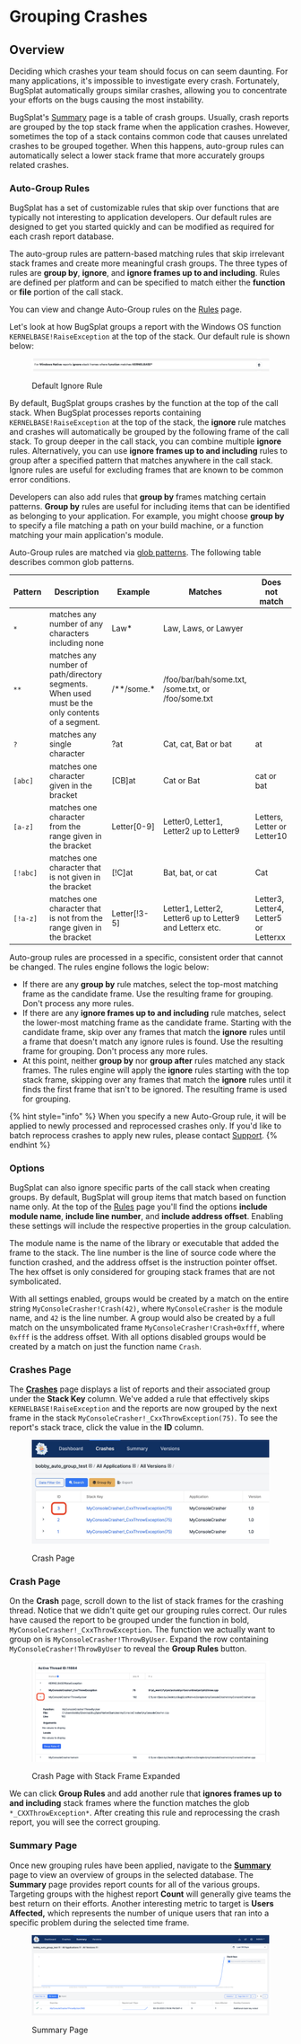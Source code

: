 # Grouping Crashes

## Overview

Deciding which crashes your team should focus on can seem daunting. For many applications, it's impossible to investigate every crash. Fortunately, BugSplat automatically groups similar crashes, allowing you to concentrate your efforts on the bugs causing the most instability.

BugSplat's [Summary](https://app.bugsplat.com/v2/summary) page is a table of crash groups. Usually, crash reports are grouped by the top stack frame when the application crashes. However, sometimes the top of a stack contains common code that causes unrelated crashes to be grouped together. When this happens, auto-group rules can automatically select a lower stack frame that more accurately groups related crashes.

### Auto-Group Rules

BugSplat has a set of customizable rules that skip over functions that are typically not interesting to application developers. Our default rules are designed to get you started quickly and can be modified as required for each crash report database.

The auto-group rules are pattern-based matching rules that skip irrelevant stack frames and create more meaningful crash groups. The three types of rules are **group by**, **ignore**, and **ignore frames up to and including**. Rules are defined per platform and can be specified to match either the **function** or **file** portion of the call stack.

You can view and change Auto-Group rules on the [Rules](https://app.bugsplat.com/v2/rules) page.

Let's look at how BugSplat groups a report with the Windows OS function `KERNELBASE!RaiseException` at the top of the stack. Our default rule is shown below:

<figure><img src="../../.gitbook/assets/image (10).png" alt=""><figcaption><p>Default Ignore Rule</p></figcaption></figure>

By default, BugSplat groups crashes by the function at the top of the call stack. When BugSplat processes reports containing `KERNELBASE!RaiseException` at the top of the stack, the **ignore** rule matches and crashes will automatically be grouped by the following frame of the call stack. To group deeper in the call stack, you can combine multiple **ignore** rules. Alternatively, you can use **ignore frames up to and including** rules to group after a specified pattern that matches anywhere in the call stack. Ignore rules are useful for excluding frames that are known to be common error conditions.

Developers can also add rules that **group by** frames matching certain patterns. **Group by** rules are useful for including items that can be identified as belonging to your application. For example, you might choose **group by** to specify a file matching a path on your build machine, or a function matching your main application's module.

Auto-Group rules are matched via [glob patterns](https://en.wikipedia.org/wiki/Glob\_\(programming\)). The following table describes common glob patterns.

<table><thead><tr><th width="122">Pattern</th><th width="495">Description</th><th width="170">Example</th><th width="310">Matches</th><th width="224">Does not match</th></tr></thead><tbody><tr><td><code>*</code></td><td>matches any number of any characters including none</td><td>Law*</td><td>Law, Laws, or Lawyer</td><td></td></tr><tr><td><code>**</code></td><td>matches any number of path/directory segments. When used must be the only contents of a segment.</td><td>/**/some.*</td><td>/foo/bar/bah/some.txt, /some.txt, or /foo/some.txt</td><td></td></tr><tr><td><code>?</code></td><td>matches any single character</td><td>?at</td><td>Cat, cat, Bat or bat</td><td>at</td></tr><tr><td><code>[abc]</code></td><td>matches one character given in the bracket</td><td>[CB]at</td><td>Cat or Bat</td><td>cat or bat</td></tr><tr><td><code>[a-z]</code></td><td>matches one character from the range given in the bracket</td><td>Letter[0-9]</td><td>Letter0, Letter1, Letter2 up to Letter9</td><td>Letters, Letter or Letter10</td></tr><tr><td><code>[!abc]</code></td><td>matches one character that is not given in the bracket</td><td>[!C]at</td><td>Bat, bat, or cat</td><td>Cat</td></tr><tr><td><code>[!a-z]</code></td><td>matches one character that is not from the range given in the bracket</td><td>Letter[!3-5]</td><td>Letter1, Letter2, Letter6 up to Letter9 and Letterx etc.</td><td>Letter3, Letter4, Letter5 or Letterxx</td></tr></tbody></table>

Auto-group rules are processed in a specific, consistent order that cannot be changed. The rules engine follows the logic below:

* If there are any **group by** rule matches, select the top-most matching frame as the candidate frame. Use the resulting frame for grouping. Don't process any more rules.
* If there are any **ignore frames up to and including** rule matches, select the lower-most matching frame as the candidate frame. Starting with the candidate frame, skip over any frames that match the **ignore** rules until a frame that doesn't match any ignore rules is found. Use the resulting frame for grouping. Don't process any more rules.
* At this point, neither **group by** nor **group after** rules matched any stack frames. The rules engine will apply the **ignore** rules starting with the top stack frame, skipping over any frames that match the **ignore** rules until it finds the first frame that isn't to be ignored. The resulting frame is used for grouping.

{% hint style="info" %}
When you specify a new Auto-Group rule, it will be applied to newly processed and reprocessed crashes only. If you'd like to batch reprocess crashes to apply new rules, please contact [Support](mailto:support@bugsplat.com).
{% endhint %}

### Options

BugSplat can also ignore specific parts of the call stack when creating groups. By default, BugSplat will group items that match based on function name only. At the top of the [Rules](https://app.bugsplat.com/v2/rules) page you'll find the options **include module name**, **include line number**, and **include address offset**. Enabling these settings will include the respective properties in the group calculation.

The module name is the name of the library or executable that added the frame to the stack. The line number is the line of source code where the function crashed, and the address offset is the instruction pointer offset. The hex offset is only considered for grouping stack frames that are not symbolicated.

With all settings enabled, groups would be created by a match on the entire string `MyConsoleCrasher!Crash(42)`, where `MyConsoleCrasher` is the module name, and `42` is the line number. A group would also be created by a full match on the unsymbolicated frame `MyConsoleCrasher!Crash+0xfff`, where `0xfff` is the address offset. With all options disabled groups would be created by a match on just the function name `Crash`.

### Crashes Page

The [**Crashes**](https://app.bugsplat.com/v2/crashes) page displays a list of reports and their associated group under the **Stack Key** column. We've added a rule that effectively skips `KERNELBASE!RaiseException` and the reports are now grouped by the next frame in the stack `MyConsoleCrasher!_CxxThrowException(75)`. To see the report's stack trace, click the value in the **ID** column.

<figure><img src="../../.gitbook/assets/image (1) (2).png" alt=""><figcaption><p>Crash Page</p></figcaption></figure>

### Crash Page

On the **Crash** page, scroll down to the list of stack frames for the crashing thread. Notice that we didn't quite get our grouping rules correct. Our rules have caused the report to be grouped under the function in bold, `MyConsoleCrasher!_CxxThrowException`**.** The function we actually want to group on is `MyConsoleCrasher!ThrowByUser`. Expand the row containing `MyConsoleCrasher!ThrowByUser` to reveal the **Group Rules** button.

<figure><img src="../../.gitbook/assets/crash-expanded-frame.png" alt=""><figcaption><p>Crash Page with Stack Frame Expanded</p></figcaption></figure>

We can click **Group Rules** and add another rule that **ignores frames up to and including** stack frames where the function matches the glob `*_CXXThrowException*`. After creating this rule and reprocessing the crash report, you will see the correct grouping.

### Summary Page

Once new grouping rules have been applied, navigate to the [**Summary**](https://app.bugsplat.com/v2/summary) page to view an overview of groups in the selected database. The **Summary** page provides report counts for all of the various groups. Targeting groups with the highest report **Count** will generally give teams the best return on their efforts. Another interesting metric to target is **Users Affected,** which represents the number of unique users that ran into a specific problem during the selected time frame.

<figure><img src="../../.gitbook/assets/image (3).png" alt=""><figcaption><p>Summary Page</p></figcaption></figure>
